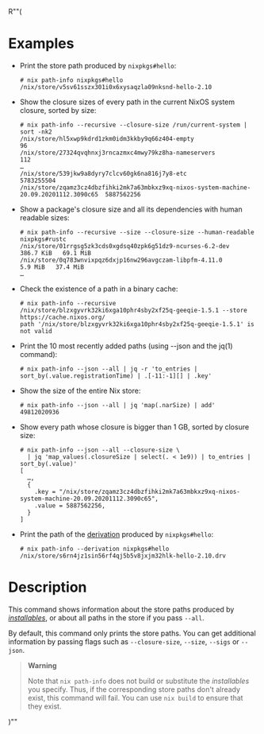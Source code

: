 R""(

# Examples

* Print the store path produced by `nixpkgs#hello`:

  ```console
  # nix path-info nixpkgs#hello
  /nix/store/v5sv61sszx301i0x6xysaqzla09nksnd-hello-2.10
  ```

* Show the closure sizes of every path in the current NixOS system
  closure, sorted by size:

  ```console
  # nix path-info --recursive --closure-size /run/current-system | sort -nk2
  /nix/store/hl5xwp9kdrd1zkm0idm3kkby9q66z404-empty                                                96
  /nix/store/27324qvqhnxj3rncazmxc4mwy79kz8ha-nameservers                                         112
  …
  /nix/store/539jkw9a8dyry7clcv60gk6na816j7y8-etc                                          5783255504
  /nix/store/zqamz3cz4dbzfihki2mk7a63mbkxz9xq-nixos-system-machine-20.09.20201112.3090c65  5887562256
  ```

* Show a package's closure size and all its dependencies with human
  readable sizes:

  ```console
  # nix path-info --recursive --size --closure-size --human-readable nixpkgs#rustc
  /nix/store/01rrgsg5zk3cds0xgdsq40zpk6g51dz9-ncurses-6.2-dev      386.7 KiB   69.1 MiB
  /nix/store/0q783wnvixpqz6dxjp16nw296avgczam-libpfm-4.11.0          5.9 MiB   37.4 MiB
  …
  ```

* Check the existence of a path in a binary cache:

  ```console
  # nix path-info --recursive /nix/store/blzxgyvrk32ki6xga10phr4sby2xf25q-geeqie-1.5.1 --store https://cache.nixos.org/
  path '/nix/store/blzxgyvrk32ki6xga10phr4sby2xf25q-geeqie-1.5.1' is not valid

  ```

* Print the 10 most recently added paths (using --json and the jq(1)
  command):

  ```console
  # nix path-info --json --all | jq -r 'to_entries | sort_by(.value.registrationTime) | .[-11:-1][] | .key'
  ```

* Show the size of the entire Nix store:

  ```console
  # nix path-info --json --all | jq 'map(.narSize) | add'
  49812020936
  ```

* Show every path whose closure is bigger than 1 GB, sorted by closure
  size:

  ```console
  # nix path-info --json --all --closure-size \
    | jq 'map_values(.closureSize | select(. < 1e9)) | to_entries | sort_by(.value)'
  [
    …,
    {
      .key = "/nix/store/zqamz3cz4dbzfihki2mk7a63mbkxz9xq-nixos-system-machine-20.09.20201112.3090c65",
      .value = 5887562256,
    }
  ]
  ```

* Print the path of the [derivation] produced by `nixpkgs#hello`:

  [derivation]: @docroot@/glossary.md#gloss-derivation

  ```console
  # nix path-info --derivation nixpkgs#hello
  /nix/store/s6rn4jz1sin56rf4qj5b5v8jxjm32hlk-hello-2.10.drv
  ```

# Description

This command shows information about the store paths produced by
[*installables*](./nix.md#installables), or about all paths in the store if you pass `--all`.

By default, this command only prints the store paths. You can get
additional information by passing flags such as `--closure-size`,
`--size`, `--sigs` or `--json`.

> **Warning**
>
> Note that `nix path-info` does not build or substitute the
> *installables* you specify. Thus, if the corresponding store paths
> don't already exist, this command will fail. You can use `nix build`
> to ensure that they exist.

)""
